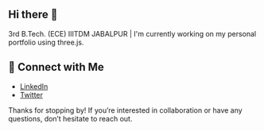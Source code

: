 ## Hi there 👋
3rd B.Tech. (ECE) IIITDM JABALPUR |
I'm currently working on my personal portfolio using three.js.


<!-- Hi there, I'm [Your Name]! -->

## 🤝 Connect with Me

- [LinkedIn](https://www.linkedin.com/in/adityakumarin/)
- [Twitter](https://twitter.com/adityakrtweets)

Thanks for stopping by! If you’re interested in collaboration or have any questions, don’t hesitate to reach out.

<!-- Happy Coding! -->




<!--
**ex2uply/ex2uply** is a ✨ _special_ ✨ repository because its `README.md` (this file) appears on your GitHub profile.

Here are some ideas to get you started:

- 🔭 I’m currently working on ...
- 🌱 I’m currently learning ...
- 👯 I’m looking to collaborate on ...
- 🤔 I’m looking for help with ...
- 💬 Ask me about ...
- 📫 How to reach me: ...
- 😄 Pronouns: ...
- ⚡ Fun fact: ...
-->
